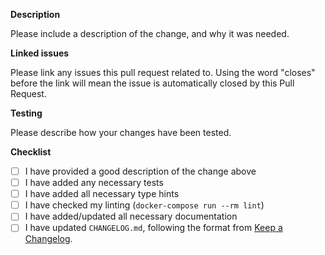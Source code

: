 **Description**

Please include a description of the change, and why it was needed.

**Linked issues**

Please link any issues this pull request related to. Using the word "closes" before the
link will mean the issue is automatically closed by this Pull Request.

**Testing**

Please describe how your changes have been tested.

**Checklist**

- [ ] I have provided a good description of the change above
- [ ] I have added any necessary tests
- [ ] I have added all necessary type hints
- [ ] I have checked my linting (`docker-compose run --rm lint`)
- [ ] I have added/updated all necessary documentation
- [ ] I have updated `CHANGELOG.md`, following the format from
      [Keep a Changelog](https://keepachangelog.com/en/1.0.0/).
